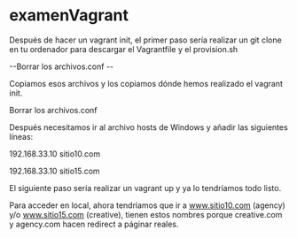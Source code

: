 # examenVagrant

Después de hacer un vagrant init, el primer paso sería realizar un git clone en tu ordenador para descargar el Vagrantfile y el provision.sh

--Borrar los archivos.conf --

Copiamos esos archivos y los copiamos dónde hemos realizado el vagrant init.

Borrar los archivos.conf

Después necesitamos ir al archivo hosts de Windows y añadir las siguientes líneas:

192.168.33.10	sitio10.com

192.168.33.10	sitio15.com

El siguiente paso sería realizar un vagrant up y ya lo tendríamos todo listo.

Para acceder en local, ahora tendríamos que ir a www.sitio10.com (agency) y/o www.sitio15.com (creative), tienen estos nombres porque creative.com y agency.com hacen redirect a páginar reales.



